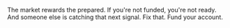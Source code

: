 The market rewards the prepared\.
If you\'re not funded\, you\'re not ready\.
And someone else is catching that next signal\. Fix that\. Fund your account\.